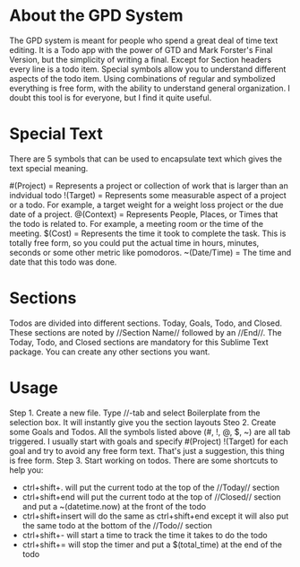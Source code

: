 About the GPD System
====================

The GPD system is meant for people who spend a great deal of time text editing. It is a Todo app with the power of GTD and Mark Forster's Final Version, but the simplicity of writing a final. Except for Section headers every line is a todo item. Special symbols allow you to understand different aspects of the todo item. Using combinations of regular and symbolized everything is free form, with the ability to understand general organization. I doubt this tool is for everyone, but I find it quite useful.

Special Text
============
There are 5 symbols that can be used to encapsulate text which gives the text special meaning.

#(Project) = Represents a project or collection of work that is larger than an indvidual todo
!(Target) = Represents some measurable aspect of a project or a todo. For example, a target weight for a weight loss project or the due date of a project.
@(Context) = Represents People, Places, or Times that the todo is related to. For example, a meeting room or the time of the meeting. 
$(Cost) = Represents the time it took to complete the task. This is totally free form, so you could put the actual time in hours, minutes, seconds or some other metric like pomodoros.
~(Date/Time) = The time and date that this todo was done.

Sections
========
Todos are divided into different sections. Today, Goals, Todo, and Closed. These sections are noted by //Section Name// followed by an //End//. The Today, Todo, and Closed sections are mandatory for this Sublime Text package. You can create any other sections you want.

Usage
=====
Step 1. Create a new file. Type //-tab and select Boilerplate from the selection box. It will instantly give you the section layouts
Steo 2. Create some Goals and Todos. All the symbols listed above (#, !, @, $, ~) are all tab triggered. I usually start with goals and specify #(Project) !(Target) for each goal and try to avoid any free form text. That's just a suggestion, this thing is free form.
Step 3. Start working on todos. There are some shortcuts to help you:
- ctrl+shift+. will put the current todo at the top of the //Today// section
- ctrl+shift+end will put the current todo at the top of //Closed// section and put a ~(datetime.now) at the front of the todo
- ctrl+shift+insert will do the same as ctrl+shift+end except it will also put the same todo at the bottom of the //Todo// section
- ctrl+shift+- will start a time to track the time it takes to do the todo
- ctrl+shift+= will stop the timer and put a $(total_time) at the end of the todo

